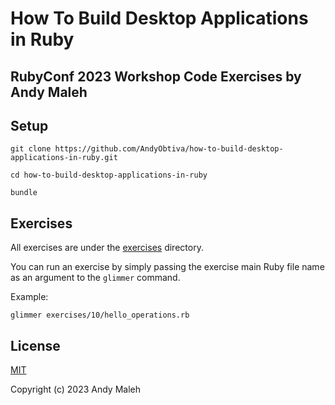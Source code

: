 # How To Build Desktop Applications in Ruby
## RubyConf 2023 Workshop Code Exercises by Andy Maleh

## Setup

```
git clone https://github.com/AndyObtiva/how-to-build-desktop-applications-in-ruby.git
```

```
cd how-to-build-desktop-applications-in-ruby
```

```
bundle
```

## Exercises

All exercises are under the [exercises](/exercises) directory.

You can run an exercise by simply passing the exercise main Ruby file name as an argument to the `glimmer` command.

Example:

```
glimmer exercises/10/hello_operations.rb
```

## License

[MIT](LICENSE.txt)

Copyright (c) 2023 Andy Maleh
